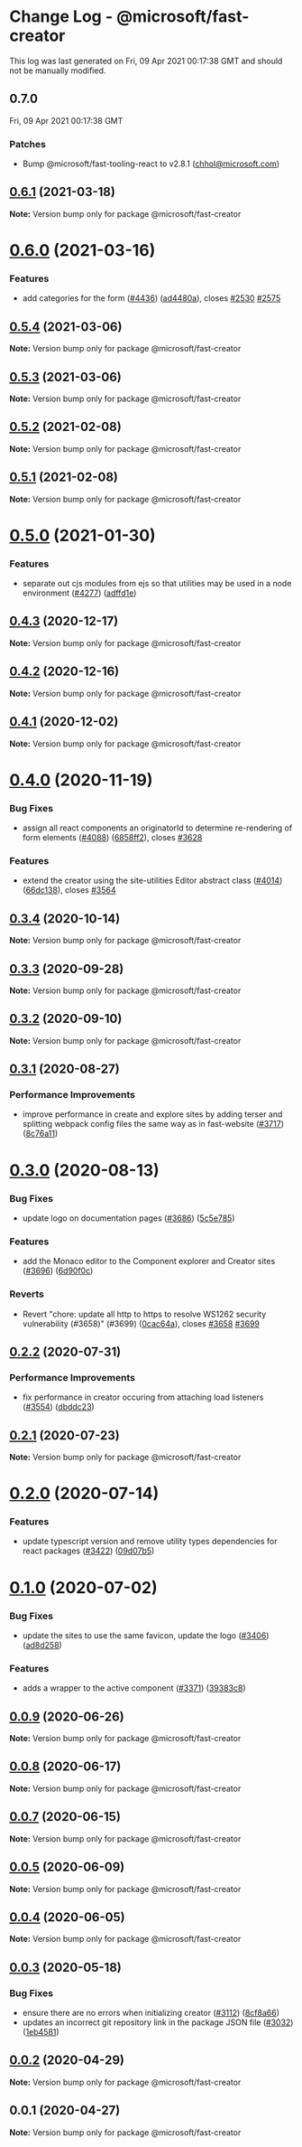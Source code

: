 # Change Log - @microsoft/fast-creator

This log was last generated on Fri, 09 Apr 2021 00:17:38 GMT and should not be manually modified.

<!-- Start content -->

## 0.7.0

Fri, 09 Apr 2021 00:17:38 GMT

### Patches

- Bump @microsoft/fast-tooling-react to v2.8.1 (chhol@microsoft.com)

## [0.6.1](https://github.com/Microsoft/fast/compare/@microsoft/fast-creator@0.6.0...@microsoft/fast-creator@0.6.1) (2021-03-18)

**Note:** Version bump only for package @microsoft/fast-creator





# [0.6.0](https://github.com/Microsoft/fast/compare/@microsoft/fast-creator@0.5.4...@microsoft/fast-creator@0.6.0) (2021-03-16)


### Features

* add categories for the form ([#4436](https://github.com/Microsoft/fast/issues/4436)) ([ad4480a](https://github.com/Microsoft/fast/commit/ad4480ae1157e9a4ac8fd8baa9dfe47346740409)), closes [#2530](https://github.com/Microsoft/fast/issues/2530) [#2575](https://github.com/Microsoft/fast/issues/2575)





## [0.5.4](https://github.com/Microsoft/fast/compare/@microsoft/fast-creator@0.5.3...@microsoft/fast-creator@0.5.4) (2021-03-06)

**Note:** Version bump only for package @microsoft/fast-creator





## [0.5.3](https://github.com/Microsoft/fast/compare/@microsoft/fast-creator@0.5.2...@microsoft/fast-creator@0.5.3) (2021-03-06)

**Note:** Version bump only for package @microsoft/fast-creator





## [0.5.2](https://github.com/Microsoft/fast/compare/@microsoft/fast-creator@0.5.0...@microsoft/fast-creator@0.5.2) (2021-02-08)

**Note:** Version bump only for package @microsoft/fast-creator





## [0.5.1](https://github.com/Microsoft/fast/compare/@microsoft/fast-creator@0.5.0...@microsoft/fast-creator@0.5.1) (2021-02-08)

**Note:** Version bump only for package @microsoft/fast-creator





# [0.5.0](https://github.com/Microsoft/fast/compare/@microsoft/fast-creator@0.4.3...@microsoft/fast-creator@0.5.0) (2021-01-30)


### Features

* separate out cjs modules from ejs so that utilities may be used in a node environment ([#4277](https://github.com/Microsoft/fast/issues/4277)) ([adffd1e](https://github.com/Microsoft/fast/commit/adffd1e4b275648019a98e14555bbce535053d1e))





## [0.4.3](https://github.com/Microsoft/fast/compare/@microsoft/fast-creator@0.4.2...@microsoft/fast-creator@0.4.3) (2020-12-17)

**Note:** Version bump only for package @microsoft/fast-creator





## [0.4.2](https://github.com/Microsoft/fast/compare/@microsoft/fast-creator@0.4.1...@microsoft/fast-creator@0.4.2) (2020-12-16)

**Note:** Version bump only for package @microsoft/fast-creator





## [0.4.1](https://github.com/Microsoft/fast/compare/@microsoft/fast-creator@0.4.0...@microsoft/fast-creator@0.4.1) (2020-12-02)

**Note:** Version bump only for package @microsoft/fast-creator





# [0.4.0](https://github.com/Microsoft/fast/compare/@microsoft/fast-creator@0.3.4...@microsoft/fast-creator@0.4.0) (2020-11-19)


### Bug Fixes

* assign all react components an originatorId to determine re-rendering of form elements ([#4088](https://github.com/Microsoft/fast/issues/4088)) ([6858ff2](https://github.com/Microsoft/fast/commit/6858ff266dbf1f7957bd08d13645ca0fad31552c)), closes [#3628](https://github.com/Microsoft/fast/issues/3628)


### Features

* extend the creator using the site-utilities Editor abstract class ([#4014](https://github.com/Microsoft/fast/issues/4014)) ([66dc138](https://github.com/Microsoft/fast/commit/66dc13878a143bc9a565f3d05d0611a6f6e666b7)), closes [#3564](https://github.com/Microsoft/fast/issues/3564)





## [0.3.4](https://github.com/Microsoft/fast/compare/@microsoft/fast-creator@0.3.3...@microsoft/fast-creator@0.3.4) (2020-10-14)

**Note:** Version bump only for package @microsoft/fast-creator





## [0.3.3](https://github.com/Microsoft/fast/compare/@microsoft/fast-creator@0.3.2...@microsoft/fast-creator@0.3.3) (2020-09-28)

**Note:** Version bump only for package @microsoft/fast-creator





## [0.3.2](https://github.com/Microsoft/fast/compare/@microsoft/fast-creator@0.3.1...@microsoft/fast-creator@0.3.2) (2020-09-10)

**Note:** Version bump only for package @microsoft/fast-creator





## [0.3.1](https://github.com/Microsoft/fast/compare/@microsoft/fast-creator@0.3.0...@microsoft/fast-creator@0.3.1) (2020-08-27)


### Performance Improvements

* improve performance in create and explore sites by adding terser and splitting webpack config files the same way as in fast-website ([#3717](https://github.com/Microsoft/fast/issues/3717)) ([8c76a11](https://github.com/Microsoft/fast/commit/8c76a11317ec841edca2da0d166f1c11f133a3fc))





# [0.3.0](https://github.com/Microsoft/fast/compare/@microsoft/fast-creator@0.2.2...@microsoft/fast-creator@0.3.0) (2020-08-13)


### Bug Fixes

* update logo on documentation pages ([#3686](https://github.com/Microsoft/fast/issues/3686)) ([5c5e785](https://github.com/Microsoft/fast/commit/5c5e7851c4c4b7713552a03f20a5b2bbdbe5f840))


### Features

* add the Monaco editor to the Component explorer and Creator sites ([#3696](https://github.com/Microsoft/fast/issues/3696)) ([6d90f0c](https://github.com/Microsoft/fast/commit/6d90f0c8231016eca3c93b7310c997cf011e1b31))


### Reverts

* Revert "chore: update all http to https to resolve WS1262 security vulnerability (#3658)" (#3699) ([0cac64a](https://github.com/Microsoft/fast/commit/0cac64a869e1b65a94ef14ed50b1324d0e15be46)), closes [#3658](https://github.com/Microsoft/fast/issues/3658) [#3699](https://github.com/Microsoft/fast/issues/3699)





## [0.2.2](https://github.com/Microsoft/fast/compare/@microsoft/fast-creator@0.2.1...@microsoft/fast-creator@0.2.2) (2020-07-31)


### Performance Improvements

* fix performance in creator occuring from attaching load listeners ([#3554](https://github.com/Microsoft/fast/issues/3554)) ([dbddc23](https://github.com/Microsoft/fast/commit/dbddc23cb12679792a371cf15eef3269cadcc036))





## [0.2.1](https://github.com/Microsoft/fast/compare/@microsoft/fast-creator@0.2.0...@microsoft/fast-creator@0.2.1) (2020-07-23)

**Note:** Version bump only for package @microsoft/fast-creator





# [0.2.0](https://github.com/Microsoft/fast/compare/@microsoft/fast-creator@0.1.0...@microsoft/fast-creator@0.2.0) (2020-07-14)


### Features

* update typescript version and remove utility types dependencies for react packages ([#3422](https://github.com/Microsoft/fast/issues/3422)) ([09d07b5](https://github.com/Microsoft/fast/commit/09d07b580cda3bcc5d28f83d3568521f710c9576))





# [0.1.0](https://github.com/Microsoft/fast/compare/@microsoft/fast-creator@0.0.9...@microsoft/fast-creator@0.1.0) (2020-07-02)


### Bug Fixes

* update the sites to use the same favicon, update the logo ([#3406](https://github.com/Microsoft/fast/issues/3406)) ([ad8d258](https://github.com/Microsoft/fast/commit/ad8d25899f075d137eb23e77f046016b512f0893))


### Features

* adds a wrapper to the active component ([#3371](https://github.com/Microsoft/fast/issues/3371)) ([39383c8](https://github.com/Microsoft/fast/commit/39383c89a25750095fdfd1fd48b8ccfa8446b80e))





## [0.0.9](https://github.com/Microsoft/fast/compare/@microsoft/fast-creator@0.0.8...@microsoft/fast-creator@0.0.9) (2020-06-26)

**Note:** Version bump only for package @microsoft/fast-creator





## [0.0.8](https://github.com/Microsoft/fast/compare/@microsoft/fast-creator@0.0.7...@microsoft/fast-creator@0.0.8) (2020-06-17)

**Note:** Version bump only for package @microsoft/fast-creator





## [0.0.7](https://github.com/Microsoft/fast/compare/@microsoft/fast-creator@0.0.6...@microsoft/fast-creator@0.0.7) (2020-06-15)

**Note:** Version bump only for package @microsoft/fast-creator





## [0.0.5](https://github.com/Microsoft/fast/compare/@microsoft/fast-creator@0.0.4...@microsoft/fast-creator@0.0.5) (2020-06-09)

**Note:** Version bump only for package @microsoft/fast-creator





## [0.0.4](https://github.com/Microsoft/fast/compare/@microsoft/fast-creator@0.0.3...@microsoft/fast-creator@0.0.4) (2020-06-05)

**Note:** Version bump only for package @microsoft/fast-creator





## [0.0.3](https://github.com/Microsoft/fast/compare/@microsoft/fast-creator@0.0.2...@microsoft/fast-creator@0.0.3) (2020-05-18)


### Bug Fixes

* ensure there are no errors when initializing creator ([#3112](https://github.com/Microsoft/fast/issues/3112)) ([8cf8a66](https://github.com/Microsoft/fast/commit/8cf8a66ee4d55a157156c696f3ff07fdaff843d2))
* updates an incorrect git repository link in the package JSON file ([#3032](https://github.com/Microsoft/fast/issues/3032)) ([1eb4581](https://github.com/Microsoft/fast/commit/1eb458143a409ffcf33d044e3a87ba24bb8c9a48))





## [0.0.2](https://dev.azure.com/edgewebui/Creator/_git/Edge.Creator/compare/@microsoft/fast-creator@0.0.1...@microsoft/fast-creator@0.0.2) (2020-04-29)

**Note:** Version bump only for package @microsoft/fast-creator





## 0.0.1 (2020-04-27)

**Note:** Version bump only for package @microsoft/fast-creator

